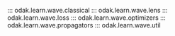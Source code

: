 ::: odak.learn.wave.classical
::: odak.learn.wave.lens
::: odak.learn.wave.loss
::: odak.learn.wave.optimizers
::: odak.learn.wave.propagators
::: odak.learn.wave.util
